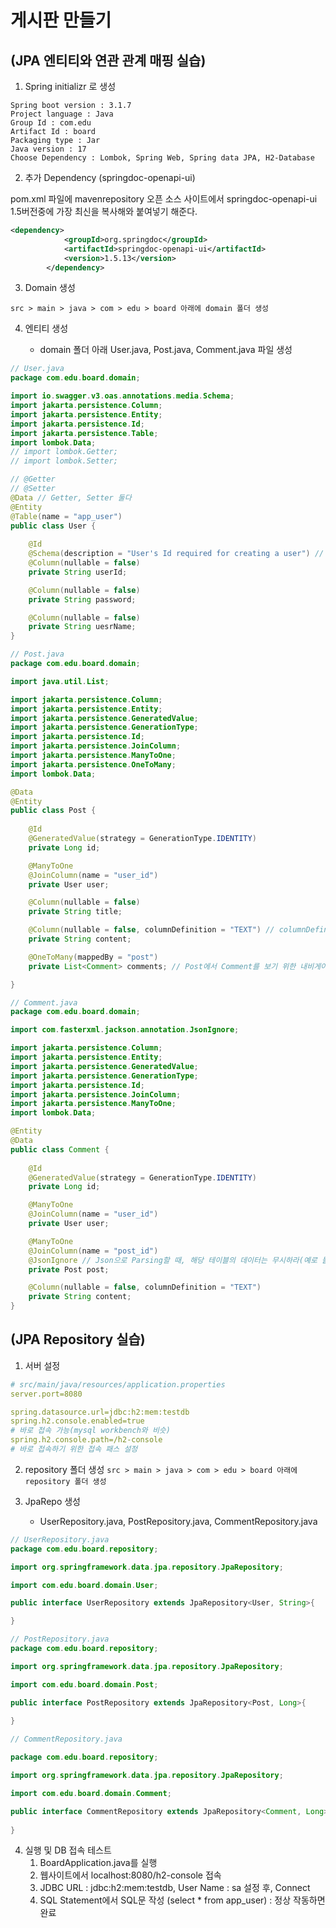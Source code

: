 # 게시판 만들기 

## (JPA 엔티티와 연관 관계 매핑 실습)

1. Spring initializr 로 생성
```
Spring boot version : 3.1.7
Project language : Java
Group Id : com.edu
Artifact Id : board
Packaging type : Jar
Java version : 17
Choose Dependency : Lombok, Spring Web, Spring data JPA, H2-Database
```

2. 추가 Dependency (springdoc-openapi-ui)

pom.xml 파일에
mavenrepository 오픈 소스 사이트에서 springdoc-openapi-ui
1.5버전중에 가장 최신을 복사해와 붙여넣기 해준다.
``` xml
<dependency>
			<groupId>org.springdoc</groupId>
			<artifactId>springdoc-openapi-ui</artifactId>
			<version>1.5.13</version>
		</dependency>
```

3. Domain 생성

`src > main > java > com > edu > board 아래에 domain 폴더 생성`

4. 엔티티 생성

    - domain 폴더 아래 User.java, Post.java, Comment.java 파일 생성
    
``` java
// User.java
package com.edu.board.domain;

import io.swagger.v3.oas.annotations.media.Schema;
import jakarta.persistence.Column;
import jakarta.persistence.Entity;
import jakarta.persistence.Id;
import jakarta.persistence.Table;
import lombok.Data;
// import lombok.Getter;
// import lombok.Setter;

// @Getter
// @Setter
@Data // Getter, Setter 둘다
@Entity
@Table(name = "app_user")
public class User {
    
    @Id
    @Schema(description = "User's Id required for creating a user") // Swagger
    @Column(nullable = false)
    private String userId;

    @Column(nullable = false)
    private String password;

    @Column(nullable = false)
    private String uesrName;
}
```

``` java
// Post.java
package com.edu.board.domain;

import java.util.List;

import jakarta.persistence.Column;
import jakarta.persistence.Entity;
import jakarta.persistence.GeneratedValue;
import jakarta.persistence.GenerationType;
import jakarta.persistence.Id;
import jakarta.persistence.JoinColumn;
import jakarta.persistence.ManyToOne;
import jakarta.persistence.OneToMany;
import lombok.Data;

@Data
@Entity
public class Post {
    
    @Id
    @GeneratedValue(strategy = GenerationType.IDENTITY)
    private Long id;

    @ManyToOne
    @JoinColumn(name = "user_id")
    private User user;

    @Column(nullable = false)
    private String title;

    @Column(nullable = false, columnDefinition = "TEXT") // columnDefinition : 컬럼의 타입 설정
    private String content;

    @OneToMany(mappedBy = "post")
    private List<Comment> comments; // Post에서 Comment를 보기 위한 내비게이션

}

```

``` java
// Comment.java
package com.edu.board.domain;

import com.fasterxml.jackson.annotation.JsonIgnore;

import jakarta.persistence.Column;
import jakarta.persistence.Entity;
import jakarta.persistence.GeneratedValue;
import jakarta.persistence.GenerationType;
import jakarta.persistence.Id;
import jakarta.persistence.JoinColumn;
import jakarta.persistence.ManyToOne;
import lombok.Data;

@Entity
@Data
public class Comment {
    
    @Id
    @GeneratedValue(strategy = GenerationType.IDENTITY)
    private Long id;

    @ManyToOne
    @JoinColumn(name = "user_id")
    private User user;

    @ManyToOne
    @JoinColumn(name = "post_id")
    @JsonIgnore // Json으로 Parsing할 때, 해당 테이블의 데이터는 무시하라(예로 들자면, Comment를 참조할 때, Post를 볼 필요가 없다.)
    private Post post;

    @Column(nullable = false, columnDefinition = "TEXT")
    private String content;
}
```

## (JPA Repository 실습)

1. 서버 설정
``` yml
# src/main/java/resources/application.properties
server.port=8080

spring.datasource.url=jdbc:h2:mem:testdb
spring.h2.console.enabled=true
# 바로 접속 가능(mysql workbench와 비슷)
spring.h2.console.path=/h2-console
# 바로 접속하기 위한 접속 패스 설정
```

2. repository 폴더 생성
`src > main > java > com > edu > board 아래에 repository 폴더 생성`

3. JpaRepo 생성

	- UserRepository.java, PostRepository.java, CommentRepository.java

``` java
// UserRepository.java
package com.edu.board.repository;

import org.springframework.data.jpa.repository.JpaRepository;

import com.edu.board.domain.User;

public interface UserRepository extends JpaRepository<User, String>{

}
```
``` java
// PostRepository.java
package com.edu.board.repository;

import org.springframework.data.jpa.repository.JpaRepository;

import com.edu.board.domain.Post;

public interface PostRepository extends JpaRepository<Post, Long>{
    
}
```  
``` java
// CommentRepository.java 

package com.edu.board.repository;

import org.springframework.data.jpa.repository.JpaRepository;

import com.edu.board.domain.Comment;

public interface CommentRepository extends JpaRepository<Comment, Long>{
    
}
```

4. 실행 및 DB 접속 테스트
	1. BoardApplication.java를 실행
	2. 웹사이트에서 localhost:8080/h2-console 접속
	3. JDBC URL : jdbc:h2:mem:testdb, User Name : sa 설정 후, Connect
	4. SQL Statement에서 SQL문 작성 (select * from app_user) : 정상 작동하면 완료

## 